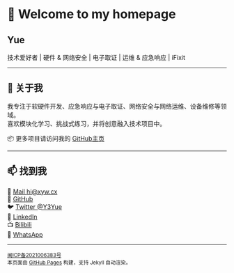 # 👋 Welcome to my homepage

## **Yue**  
技术爱好者 | 硬件 & 网络安全 | 电子取证 | 运维 & 应急响应 | iFixit  

---

## 📝 关于我
我专注于软硬件开发、应急响应与电子取证、网络安全与网络运维、设备维修等领域。  
喜欢模块化学习、挑战式练习，并将创意融入技术项目中。


📦 更多项目请访问我的 [GitHub主页](https://github.com/hiyuey3)

---
## 📫 找到我

📧 [Mail hi@xyw.cx](mailto:hi@xyw.cx)  
🐙 [GitHub](https://github.com/hiyuey3)  
🐦 [Twitter @Y3Yue](https://twitter.com/Y3Yue)  
💼 [LinkedIn](https://www.linkedin.com/in/)  
📺 [Bilibili](https://space.bilibili.com/)  
💬 [WhatsApp](https://wa.me/8613812345678)  
<!--📷 [Instagram](https://www.instagram.com/)  -->
<!--💬 [Telegram](https://t.me/)  -->
<!--📱 [VoIP +19102398036](tel:+19102398036)-->  
---

<sub>
<a href="https://beian.miit.gov.cn/" target="_blank">闽ICP备2021006383号</a><br>
本页面由 <a href="https://pages.github.com/" target="_blank">GitHub Pages</a> 构建，支持 Jekyll 自动渲染。
</sub>
